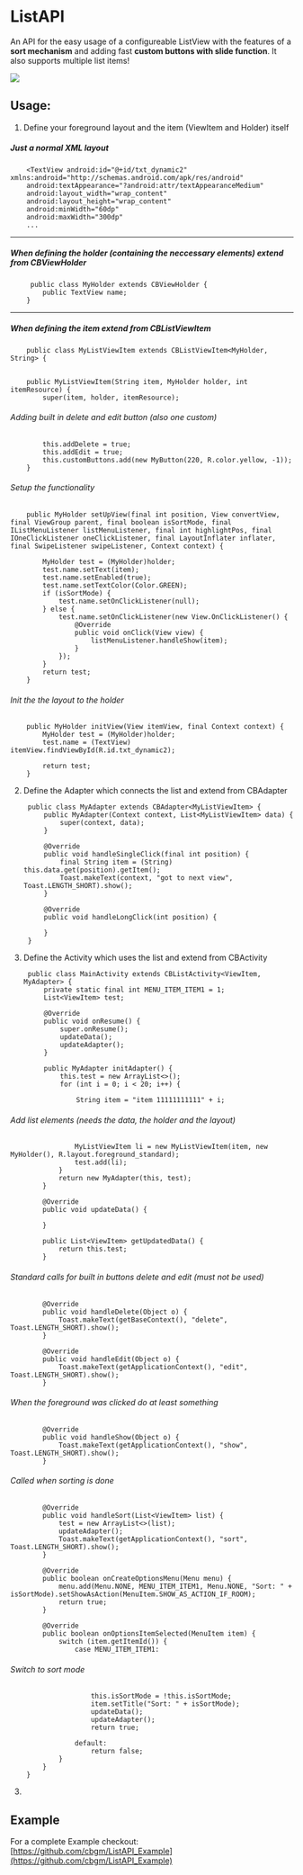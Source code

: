 # ListAPI

An API for the easy usage of a configureable ListView with the features of a **sort mechanism** and adding fast **custom buttons with slide function**.
It also supports multiple list items!

![](https://cdn.pbrd.co/images/1kdzBq37m.png)


## Usage:

1. Define your foreground layout and the item (ViewItem and Holder) itself

##### Just a normal XML layout

        <TextView android:id="@+id/txt_dynamic2" xmlns:android="http://schemas.android.com/apk/res/android"
        android:textAppearance="?android:attr/textAppearanceMedium"
        android:layout_width="wrap_content"
        android:layout_height="wrap_content"
        android:minWidth="60dp"
        android:maxWidth="300dp"
        ...
  -------------   
  
##### When defining the holder (containing the neccessary elements) extend from CBViewHolder 

         public class MyHolder extends CBViewHolder {
            public TextView name;
        }
  -------------   
  
#####  When defining the item extend from CBListViewItem
  
        public class MyListViewItem extends CBListViewItem<MyHolder, String> {


        public MyListViewItem(String item, MyHolder holder, int itemResource) {
            super(item, holder, itemResource); 
    
###### Adding built in delete and edit button (also one custom)

            this.addDelete = true;
            this.addEdit = true;
            this.customButtons.add(new MyButton(220, R.color.yellow, -1));
        }

 
###### Setup the functionality

        public MyHolder setUpView(final int position, View convertView, final ViewGroup parent, final boolean isSortMode, final IListMenuListener listMenuListener, final int highlightPos, final IOneClickListener oneClickListener, final LayoutInflater inflater, final SwipeListener swipeListener, Context context) {

            MyHolder test = (MyHolder)holder;
            test.name.setText(item);
            test.name.setEnabled(true);
            test.name.setTextColor(Color.GREEN);
            if (isSortMode) {
                test.name.setOnClickListener(null);
            } else {
                test.name.setOnClickListener(new View.OnClickListener() {
                    @Override
                    public void onClick(View view) {
                        listMenuListener.handleShow(item);
                    }
                });
            }
            return test;
        }

###### Init the the layout to the holder

        public MyHolder initView(View itemView, final Context context) {
            MyHolder test = (MyHolder)holder;
            test.name = (TextView) itemView.findViewById(R.id.txt_dynamic2);

            return test;
        }
        
2. Define the Adapter which connects the list and extend from CBAdapter
        
        public class MyAdapter extends CBAdapter<MyListViewItem> {
            public MyAdapter(Context context, List<MyListViewItem> data) {
                super(context, data);
            }

            @Override
            public void handleSingleClick(final int position) {
                final String item = (String) this.data.get(position).getItem();
                Toast.makeText(context, "got to next view", Toast.LENGTH_SHORT).show();
            }

            @Override
            public void handleLongClick(int position) {

            }
        }

3. Define the Activity which uses the list and extend from CBActivity

        public class MainActivity extends CBListActivity<ViewItem, MyAdapter> {
            private static final int MENU_ITEM_ITEM1 = 1;
            List<ViewItem> test;

            @Override
            public void onResume() {
                super.onResume();
                updateData();
                updateAdapter();
            }

            public MyAdapter initAdapter() {
                this.test = new ArrayList<>();
                for (int i = 0; i < 20; i++) {

                    String item = "item 11111111111" + i;
                    
###### Add list elements (needs the data, the holder and the layout)

                    MyListViewItem li = new MyListViewItem(item, new MyHolder(), R.layout.foreground_standard);
                    test.add(li);
                }
                return new MyAdapter(this, test);
            }

            @Override
            public void updateData() {

            }

            public List<ViewItem> getUpdatedData() {
                return this.test;
            }

###### Standard calls for built in buttons delete and edit  (must not be used)

            @Override
            public void handleDelete(Object o) {
                Toast.makeText(getBaseContext(), "delete", Toast.LENGTH_SHORT).show();
            }

            @Override
            public void handleEdit(Object o) {
                Toast.makeText(getApplicationContext(), "edit", Toast.LENGTH_SHORT).show();
            }

###### When the foreground was clicked do at least something

            @Override
            public void handleShow(Object o) {
                Toast.makeText(getApplicationContext(), "show", Toast.LENGTH_SHORT).show();
            }


###### Called when sorting is done

            @Override
            public void handleSort(List<ViewItem> list) {
                test = new ArrayList<>(list);
                updateAdapter();
                Toast.makeText(getApplicationContext(), "sort", Toast.LENGTH_SHORT).show();
            }

            @Override
            public boolean onCreateOptionsMenu(Menu menu) {
                menu.add(Menu.NONE, MENU_ITEM_ITEM1, Menu.NONE, "Sort: " + isSortMode).setShowAsAction(MenuItem.SHOW_AS_ACTION_IF_ROOM);
                return true;
            }

            @Override
            public boolean onOptionsItemSelected(MenuItem item) {
                switch (item.getItemId()) {
                    case MENU_ITEM_ITEM1:
                    
###### Switch to sort mode
                        this.isSortMode = !this.isSortMode;
                        item.setTitle("Sort: " + isSortMode);
                        updateData();
                        updateAdapter();
                        return true;

                    default:
                        return false;
                }
            }
        }
        
3. 

## Example

For a complete Example checkout: [https://github.com/cbgm/ListAPI_Example](https://github.com/cbgm/ListAPI_Example)

